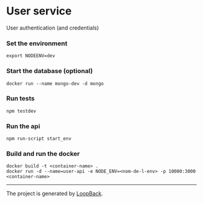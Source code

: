 # User service

User authentication (and credentials)

### Set the environment

```
export NODEENV=dev
```

### Start the database (optional)

```
docker run --name mongo-dev -d mongo
```

### Run tests

```
npm testdev
```

### Run the api

```
npm run-script start_env
```

### Build and run the docker

```
docker build -t <container-name> .
docker run -d --name=user-api -e NODE_ENV=<nom-de-l-env> -p 10000:3000 <container-name>
```

---
The project is generated by [LoopBack](http://loopback.io).
